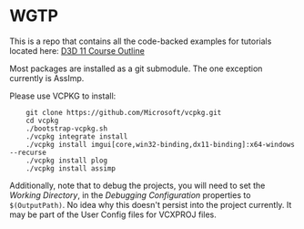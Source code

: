 # WGTP

This is a repo that contains all the code-backed examples for tutorials located here: [D3D 11 Course Outline](https://docs.google.com/document/d/1x0jPJXkq5OQAx-CtBElPALUMeJXIycc8aj5Dq8j3qNk/edit?usp=sharing)

Most packages are installed as a git submodule. The one exception currently is AssImp.

Please use VCPKG to install:

```
    git clone https://github.com/Microsoft/vcpkg.git
    cd vcpkg
    ./bootstrap-vcpkg.sh
    ./vcpkg integrate install
    ./vcpkg install imgui[core,win32-binding,dx11-binding]:x64-windows --recurse
    ./vcpkg install plog
    ./vcpkg install assimp
````

Additionally, note that to debug the projects, you will need to set the *Working Directory*, in the _Debugging Configuration_ properties to `$(OutputPath)`. No idea why this doesn't persist into the project currently. It may be part of the User Config files for VCXPROJ files.
